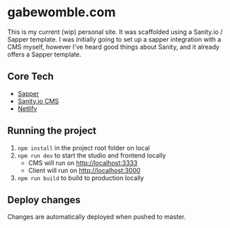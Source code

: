 # gabewomble.com

This is my current (wip) personal site. It was scaffolded using a Sanity.io / Sapper template. I was initially going to set up a sapper integration with a CMS myself, however I've heard good things about Sanity, and it already offers a Sapper template.

## Core Tech

- [Sapper](https://sapper.svelte.dev/)
- [Sanity.io CMS](https://www.sanity.io)
- [Netlify](https://netlify.com)

## Running the project

1. `npm install` in the project root folder on local
2. `npm run dev` to start the studio and frontend locally
   - CMS will run on [http://localhost:3333](http://localhost:3333)
   - Client will run on [http://localhost:3000](http://localhost:3000)
3. `npm run build` to build to production locally

## Deploy changes

Changes are automatically deployed when pushed to master.
